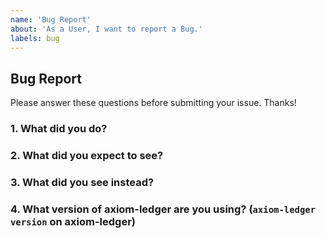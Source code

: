 ```yaml
---
name: 'Bug Report'
about: 'As a User, I want to report a Bug.'
labels: bug
---
```


## Bug Report

Please answer these questions before submitting your issue. Thanks!

### 1. What did you do?

<!-- If possible, provide a recipe for reproducing the error. -->

### 2. What did you expect to see?

### 3. What did you see instead?

### 4. What version of axiom-ledger are you using? (`axiom-ledger version` on axiom-ledger)
